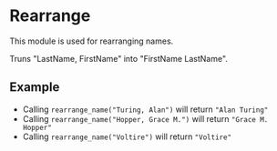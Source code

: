 Rearrange
============

This module is used for rearranging names.

Truns "LastName, FirstName" into "FirstName LastName".


## Example

* Calling `rearrange_name("Turing, Alan")` will return `"Alan Turing"` 
* Calling `rearrange_name("Hopper, Grace M.")` will return `"Grace M. Hopper"` 
* Calling `rearrange_name("Voltire")` will return `"Voltire"` 
